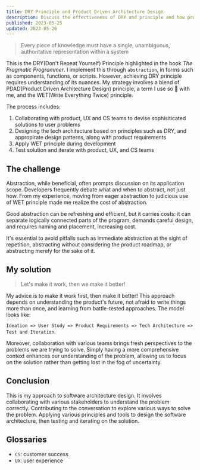 ```yaml
---
title: DRY Principle and Product Driven Architecture Design
description: Discuss the effectiveness of DRY and principle and how product driven architecture design
published: 2023-05-25
updated: 2023-05-26
---
```


> Every piece of knowledge must have a single, unambiguous, authoritative representation within a system

This is the DRY(Don't Repeat Yourself) Principle highlighted in the book _The Pragmatic Programmer_. I implement this through `abstraction`, in forms such as components, functions, or scripts. However, achieving DRY principle requires understanding of its nuances. My strategy involves a blend of PDAD(Product Driven Architecture Design) principle, a term I use so 🐻 with me, and the WET(Write Everything Twice) principle.

The process includes:

1. Collaborating with product, UX and CS teams to devise sophisiticated solutions to user problems
2. Designing the tech architecture based on principles such as DRY, and appropirate design patterns, along with product requirements
3. Apply WET principle during development
4. Test solution and iterate with product, UX, and CS teams

## The challenge

Abstraction, while beneficial, often prompts discussion on its application scope. Developers frequently debate what and when to abstract, not just how. From my experience, moving from eager abstraction to judicious use of WET principle made me realize the cost of abstraction.

Good abstraction can be refreshing and efficient, but it carries costs: it can separate logically connected parts of the program, demands careful design, and requires naming and placement, increasing cost.

It's essential to avoid pitfalls such as immediate abstraction at the sight of repetition, abstracting without considering the product roadmap, or abstracting merely for the sake of it.

## My solution

> Let's make it work, then we make it better!

My advice is to make it work first, then make it better! This approach depends on understanding the product's future, not afraid to write things more than once, and learning from battle-tested approaches. The model looks like:

`Ideation => User Study => Product Requirements => Tech Architecture => Test and Iteration`.

Moreover, collaboration with various teams brings fresh perspectives to the problems we are trying to solve. Simply having a more comprehensive context enhances our understanding of the problem, allowing us to focus on the solution rather than getting lost in the fog of uncertainty.

## Conclusion

This is my approach to software architecture design. It involves collaborating with various stakeholders to understand the problem correctly. Contributing to the conversation to explore various ways to solve the problem. Applying various principles and tools to design the software architecture, then testing and iterating on the solution.

## Glossaries

- `CS`: customer success
- `UX`: user experience
